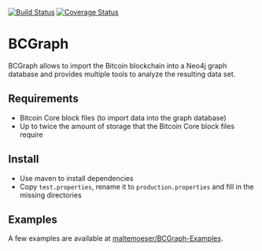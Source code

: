[![Build Status](https://travis-ci.org/maltemoeser/BCGraph.svg?branch=master)](https://travis-ci.org/maltemoeser/BCGraph)
[![Coverage Status](https://coveralls.io/repos/github/maltemoeser/BCGraph/badge.svg?branch=master)](https://coveralls.io/github/maltemoeser/BCGraph?branch=master)

# BCGraph

BCGraph allows to import the Bitcoin blockchain into a Neo4j graph database and provides multiple tools to analyze the resulting data set.

## Requirements

- Bitcoin Core block files (to import data into the graph database)
- Up to twice the amount of storage that the Bitcoin Core block files require

## Install

- Use maven to install dependencies
- Copy `test.properties`, rename it to `production.properties` and fill in the missing directories

## Examples

A few examples are available at [maltemoeser/BCGraph-Examples](https://github.com/maltemoeser/BCGraph-Examples).
